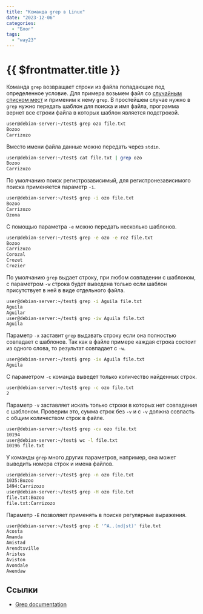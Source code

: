 ```yaml
---
title: "Команда grep в Linux"
date: "2023-12-06"
categories:
  - "Блог"
tags:
  - "way23"
---
```


# {{ $frontmatter.title }}

Команда `grep` возвращает строки из файла попадающие под определенное условие. Для примера возьмем файл со [случайным списком мест](https://github.com/dominictarr/random-name/blob/master/places.txt) и применим к нему `grep`. В простейшем случае нужно в `grep` нужно передать шаблон для поиска и имя файла, программа вернет все строки файла в которых шаблон является подстрокой.


```bash
user@debian-server:~/test$ grep ozo file.txt 
Bozoo
Carrizozo
```

Вместо имени файла данные можно передать через `stdin`.

```bash
user@debian-server:~/test$ cat file.txt | grep ozo
Bozoo
Carrizozo
```

По умолчанию поиск регистрозависимый, для регистронезависимого поиска применяется параметр `-i`.

```bash
user@debian-server:~/test$ grep -i ozo file.txt 
Bozoo
Carrizozo
Ozona
```

С помощью параметра `-e` можно передать несколько шаблонов.

```bash
user@debian-server:~/test$ grep -e ozo -e roz file.txt 
Bozoo
Carrizozo
Corozal
Crozet
Crozier
```

По умолчанию `grep` выдает строку, при любом совпадении с шаблоном, с параметром `-w` строка будет выведена только если шаблон присутствует в ней в виде отдельного файла.

```bash
user@debian-server:~/test$ grep -i Aguila file.txt 
Aguila
Aguilar
user@debian-server:~/test$ grep -iw Aguila file.txt 
Aguila
```

Параметр `-x` заставит `grep` выдавать строку если она полностью совпадает с шаблонов. Так как в файле примере каждая строка состоит из одного слова, то результат совпадает с `-w`.

```bash
user@debian-server:~/test$ grep -ix Aguila file.txt 
Aguila
```

С параметром `-c` команда выведет только количество найденных строк.

```bash
user@debian-server:~/test$ grep -c ozo file.txt 
2
```

Параметр `-v` заставляет искать только строки в которых нет совпадения с шаблоном. Проверим это, сумма строк без `-v` и с `-v` должна совпасть с общим количеством строк в файле.

```bash
user@debian-server:~/test$ grep -cv ozo file.txt 
10194
user@debian-server:~/test$ wc -l file.txt 
10196 file.txt
```

У команды `grep` много других параметров, например, она может выводить номера строк и имена файлов.

```bash
user@debian-server:~/test$ grep -n ozo file.txt 
1035:Bozoo
1494:Carrizozo
user@debian-server:~/test$ grep -H ozo file.txt 
file.txt:Bozoo
file.txt:Carrizozo
```

Параметр `-E` позволяет применять в поиске регулярные выражения.

```bash
user@debian-server:~/test$ grep -E '^A..(nd|st)' file.txt 
Acosta
Amanda
Amistad
Arendtsville
Aristes
Aviston
Avondale
Awendaw
```

## Ссылки

* [Grep documentation](https://www.gnu.org/software/grep/manual/grep.html)